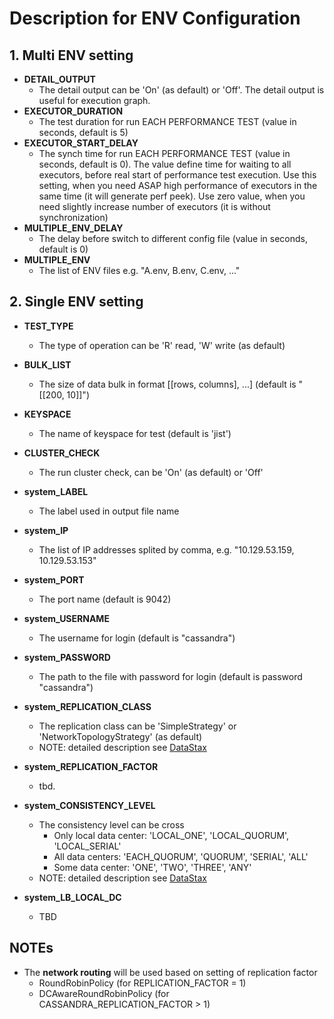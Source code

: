 # Description for ENV Configuration

## 1. Multi ENV setting

 - **DETAIL_OUTPUT**
   - The detail output can be 'On' (as default) or 'Off'. The detail output is
     useful for execution graph.
 - **EXECUTOR_DURATION**
   - The test duration for run EACH PERFORMANCE TEST (value in seconds, default is 5)
 - **EXECUTOR_START_DELAY**
   - The synch time for run EACH PERFORMANCE TEST (value in seconds, default is 0). The value
     define time for waiting to all executors, before real start of performance test execution. 
     Use this setting, when you need ASAP high performance of executors in the same time 
     (it will generate perf peek). Use zero value, when you need slightly increase number of
     executors (it is without synchronization)
 - **MULTIPLE_ENV_DELAY**
   - The delay before switch to different config file (value in seconds, default is 0)
 - **MULTIPLE_ENV**
   - The list of ENV files e.g. "A.env, B.env, C.env, ..."

## 2. Single ENV setting

 - **TEST_TYPE**
   - The type of operation can be 'R' read, 'W' write (as default) 
 - **BULK_LIST**
   - The size of data bulk in format [[rows, columns], ...] (default is "[[200, 10]]")
 - **KEYSPACE**
   - The name of keyspace for test (default is 'jist')
 - **CLUSTER_CHECK**
   - The run cluster check, can be 'On' (as default) or 'Off' 

 - **system_LABEL**
   - The label used in output file name
 - **system_IP**
   - The list of IP addresses splited by comma, e.g. "10.129.53.159, 10.129.53.153"
 - **system_PORT**
   - The port name (default is 9042)
- **system_USERNAME**
   - The username for login (default is "cassandra")
- **system_PASSWORD**
   - The path to the file with password for login (default is password "cassandra")
 - **system_REPLICATION_CLASS**
   - The replication class can be 'SimpleStrategy' or 
     'NetworkTopologyStrategy' (as default)
   - NOTE: detailed description see [DataStax](https://docs.datastax.com/en/cassandra-oss/3.x/cassandra/architecture/archDataDistributeReplication.html)
 - **system_REPLICATION_FACTOR**
   - tbd.
 - **system_CONSISTENCY_LEVEL**
   - The consistency level can be cross
     - Only local data center: 'LOCAL_ONE', 'LOCAL_QUORUM', 'LOCAL_SERIAL' 
     - All data centers: 'EACH_QUORUM', 'QUORUM', 'SERIAL', 'ALL'
     - Some data center:  'ONE', 'TWO', 'THREE', 'ANY'
   - NOTE: detailed description see [DataStax](https://docs.datastax.com/en/cassandra-oss/3.0/cassandra/dml/dmlConfigConsistency.html)
 - **system_LB_LOCAL_DC**
   - TBD


## NOTEs
 - The **network routing** will be used based on setting of replication factor 
   - RoundRobinPolicy (for REPLICATION_FACTOR = 1)
   - DCAwareRoundRobinPolicy (for CASSANDRA_REPLICATION_FACTOR > 1)